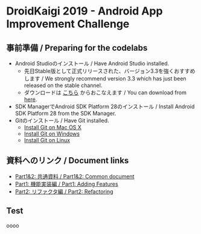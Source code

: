 # DroidKaigi 2019 - Android App Improvement Challenge

## 事前準備 / Preparing for the codelabs

* Android Studioのインストール / Have Android Studio installed.
  * 先日Stable版として正式リリースされた、バージョン3.3を強くおすすめします / We strongly recommend version 3.3 which has just been released on the stable channel.
  * ダウンロードは [こちら](https://developer.android.com/studio/?hl=en) からおこなえます / You can download from [here](https://developer.android.com/studio/?hl=en).
* SDK ManagerでAndroid SDK Platform 28のインストール / Install Android SDK Platform 28 from the SDK Manager.
* Gitのインストール / Have Git installed.
  * [Install Git on Mac OS X](https://www.atlassian.com/git/tutorials/install-git#mac-os-x)
  * [Install Git on Windows](https://www.atlassian.com/git/tutorials/install-git#windows)
  * [Install Git on Linux](https://www.atlassian.com/git/tutorials/install-git#linux)

## 資料へのリンク / Document links

* [Part1&2: 共通資料 / Part1&2: Common document](https://drive.google.com/drive/folders/1g_37AsPE7Fr7TKJvpiBo5wIgKA-eKRAG?usp=sharing)
* [Part1: 機能実装編 / Part1: Adding Features](https://drive.google.com/drive/folders/1_fNncdwMaQsEF2X4wKQLVxkQYdUttJ26?usp=sharing)
* [Part2: リファクタ編 / Part2: Refactoring](https://drive.google.com/drive/folders/1o5Tvw2Rgu8z93nERMfva2L-7ScSb_HJ-?usp=sharing)

## Test
oooo
